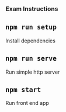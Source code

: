 ### Exam Instructions

## ```npm run setup```

Install dependencies

## ```npm run serve```

Run simple http server

## ```npm start```

Run front end app